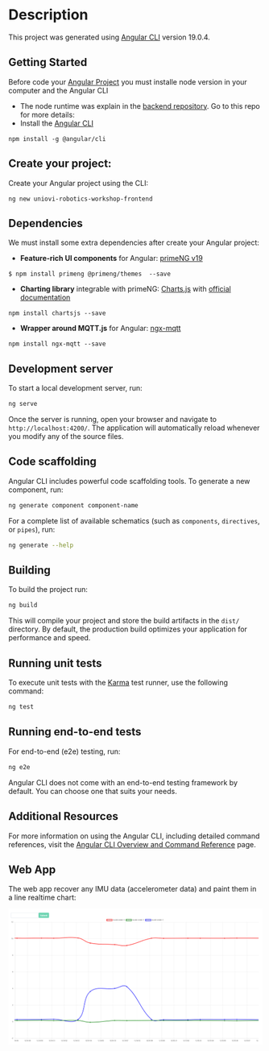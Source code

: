 # Description

This project was generated using [Angular CLI](https://github.com/angular/angular-cli) version 19.0.4.

## Getting Started
Before code your [Angular Project](https://angular.dev/) you must installe node version in your computer and the Angular CLI

- The node runtime was explain in the [backend repository](https://github.com/masalinas/uniovi-robotics-workshop-backend). Go to this repo for more details:
- Install the [Angular CLI](https://angular.dev/tools/cli)
```
npm install -g @angular/cli
```

## Create your project:
Create your Angular project using the CLI:
```
ng new uniovi-robotics-workshop-frontend
```

## Dependencies
We must install some extra dependencies after create your Angular project:

- **Feature-rich UI components** for Angular: [primeNG v19](https://v19.primeng.org/installation)
```
$ npm install primeng @primeng/themes  --save
```

- **Charting library** integrable with primeNG: [Charts.js](https://v19.primeng.org/chart) with [official documentation](https://www.chartjs.org/)

```
npm install chartsjs --save
```

- **Wrapper around MQTT.js** for Angular: [ngx-mqtt](https://www.npmjs.com/package/ngx-mqtt/v/17.0.0)
```
npm install ngx-mqtt --save
```

## Development server

To start a local development server, run:

```bash
ng serve
```

Once the server is running, open your browser and navigate to `http://localhost:4200/`. The application will automatically reload whenever you modify any of the source files.

## Code scaffolding

Angular CLI includes powerful code scaffolding tools. To generate a new component, run:

```bash
ng generate component component-name
```

For a complete list of available schematics (such as `components`, `directives`, or `pipes`), run:

```bash
ng generate --help
```

## Building

To build the project run:

```bash
ng build
```

This will compile your project and store the build artifacts in the `dist/` directory. By default, the production build optimizes your application for performance and speed.

## Running unit tests

To execute unit tests with the [Karma](https://karma-runner.github.io) test runner, use the following command:

```bash
ng test
```

## Running end-to-end tests

For end-to-end (e2e) testing, run:

```bash
ng e2e
```

Angular CLI does not come with an end-to-end testing framework by default. You can choose one that suits your needs.

## Additional Resources

For more information on using the Angular CLI, including detailed command references, visit the [Angular CLI Overview and Command Reference](https://angular.dev/tools/cli) page.

## Web App
The web app recover any IMU data (accelerometer data) and paint them in a line realtime chart:

![Frontend](captures/frontend.png "Frontend")